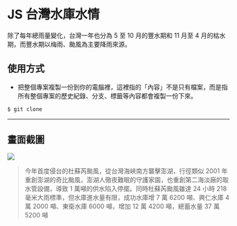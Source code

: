 # JS 台灣水庫水情

除了每年總雨量變化，台灣一年也分為 5 至 10 月的豐水期和 11 月至 4 月的枯水期，而豐水期以梅雨、颱風為主要降雨來源。

## 使用方式
- 把整個專案複製一份到你的電腦裡，這裡指的「內容」不是只有檔案，而是指所有整個專案的歷史紀錄、分支、標籤等內容都會複製一份下來。
```sh
$ git clone
```

----

## 畫面截圖
![](https://i.imgur.com/nmfIYQS.png)
> 今年首度侵台的杜蘇芮颱風，從台灣海峽南方襲擊澎湖，行徑類似 2001 年重創澎湖的奇比颱風，澎湖人徹夜難眠的守護家園，也重創第二海淡廠的取水管設備，導致 1 萬噸的供水陷入停擺。同時杜蘇芮颱風雖達 24 小時 218 毫米大雨標準，但水庫進水量有限，成功水庫增 7 萬 6200 噸、興仁水庫 4 萬 2000 噸、東衛水庫 6000 噸，增加 12 萬 4200 噸，總蓄水量 37 萬 5200 噸
